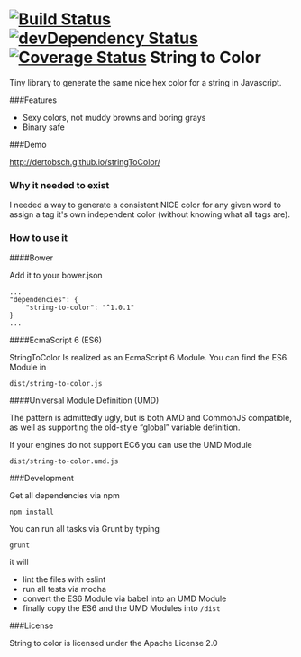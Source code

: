 [![Build Status](https://travis-ci.org/derTobsch/stringToColor.svg?branch=master)](https://travis-ci.org/derTobsch/stringToColor) [![devDependency Status](https://david-dm.org/dertobsch/stringToColor/dev-status.svg)](https://david-dm.org/dertobsch/stringToColor#info=devDependencies) [![Coverage Status](https://coveralls.io/repos/derTobsch/stringToColor/badge.svg)](https://coveralls.io/r/derTobsch/stringToColor)
String to Color
===============

Tiny library to generate the same nice hex color for a string in Javascript. 


###Features 

- Sexy colors, not muddy browns and boring grays
- Binary safe


###Demo 

http://dertobsch.github.io/stringToColor/


### Why it needed to exist 

I needed a way to generate a consistent NICE color for any given word 
to assign a tag it's own independent color  (without knowing what all tags are).


### How to use it

####Bower

Add it to your bower.json

    ...
    "dependencies": {
        "string-to-color": "^1.0.1"
    }
    ...


####EcmaScript 6 (ES6)

StringToColor Is realized as an EcmaScript 6 Module.
You can find the ES6 Module in

    dist/string-to-color.js

####Universal Module Definition (UMD)

The pattern is admittedly ugly, but is both AMD and CommonJS compatible,
as well as supporting the old-style “global” variable definition.

If your engines do not support EC6 you can use the UMD Module

    dist/string-to-color.umd.js


###Development 

Get all dependencies via npm

    npm install

You can run all tasks via Grunt by typing

    grunt

it will

* lint the files with eslint
* run all tests via mocha
* convert the ES6 Module via babel into an UMD Module
* finally copy the ES6 and the UMD Modules into <code>/dist</code>


###License
 
String to color is licensed under the Apache License 2.0
